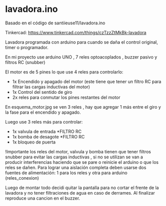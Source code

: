 # lavadora.ino
Basado en el código de santiieuse11/lavadora.ino

Tinkercad: https://www.tinkercad.com/things/czTzzZtMkBk-lavadora

Lavadora programada con arduino para cuando se  daña el control original, timer o programador.

En mi proyecto use arduino UNO , 7 reles optoacoplados , buzzer pasivo y filtros RC (snubber)

El motor es de 5 pines lo que use 4 reles para controlarlo:

- 1x Encendido y apagado del motor (este tiene que tener un filtro RC para filtrar las cargas inductivas del motor)
- 1x Control del sentido de giro
- 2x reles para conmutar los pines restantes del motor

En esquema_motor.jpg se ven 3 reles , hay que agregar 1 más entre el giro y la fase para el encendido y apagado.

Luego use 3 reles más para controlar:
- 1x valvula de entrada *FILTRO RC
- 1x bomba de desagote *FILTRO RC
- 1x bloqueo de puerta

!Importante los reles del motor, valvula y bomba tienen que tener filtros snubber para evitar las cargas inductivas , si no se utilizan se van a producir interferencias haciendo que se pare o reinicie el arduino o que los reles se dañen.
Para lograr una aislación completa deben usarse dos fuentes de alimentación: 1 para los reles y otra para arduino (reles_conexion)

Luego de montar todo decidi quitar la pantalla para no cortar el frente de la lavadora y no tener filtraciones de agua en caso de derrames.
Al finalizar reproduce una cancion en el buzzer.
